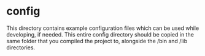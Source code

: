 # config
This directory contains example configuration files which can be used while developing, if needed. This entire config directory should be copied in the same folder that you compiled the project to, alongside the /bin and /lib directories.
